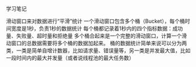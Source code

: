 学习笔记

滑动窗口来对数据进行“平滑”统计
一个滑动窗口包含多个桶（Bucket），每个桶时间宽度是1秒，负责1秒的数据统计
每个桶都记录着1秒内的四个指标数据：成功量、失败量、超时量和拒绝量
多个桶合起来是一个完整的滑动窗口，计算一个滑动窗口的总数据需要将多个桶的数据加起来。
桶的数据统计简单来说可以分为两类，一类是简单自增计数器，比如请求量、错误量等，另一类是并发最大值，比如一段时间内的最大并发量（或者说线程池的最大任务数）









